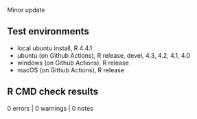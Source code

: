Minor update

## Test environments

* local ubuntu install, R 4.4.1
* ubuntu (on Github Actions), R release, devel, 4.3, 4.2, 4.1, 4.0
* windows (on Github Actions), R release
* macOS (on Github Actions), R release

## R CMD check results

0 errors | 0 warnings | 0 notes
